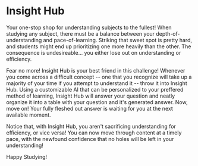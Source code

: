# Insight Hub
 Your one-stop shop for understanding subjects to the fullest! When studying any subject, there must be a balance between your depth-of-understanding and pace-of-learning. Striking that sweet spot is pretty hard, and students might end up prioritizing one more heavily than the other. The consequence is undesireable... you either lose out on understanding or efficiency.   

 Fear no more! Insight Hub is your best friend in this challenge! Whenever you come across a difficult concept -- one that you recognize will take up a majority of your time if you attempt to understand it -- throw it into Insight Hub. Using a customizable AI that can be personalized to your preffered method of learning, Insight Hub will answer your question and neatly organize it into a table with your question and it's generated answer. Now, move on! Your fully fleshed out answer is waiting for you at the next available moment.

 Notice that, with Insight Hub, you aren't sacrificing understanding for efficiency, or vice versa! You can now move through content at a timely pace, with the newfound confidence that no holes will be left in your understanding!

 Happy Studying! 

